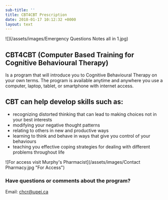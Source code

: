 ```yaml
---
sub-title: ''
title: CBT4CBT Prescription
date: 2018-01-17 10:12:32 +0000
layout: text
---
```

![](/assets/images/Emergency Questions Notes all in 1.jpg)

## CBT4CBT (Computer Based Training for Cognitive Behavioural Therapy)

Is a program that will introduce you to Cognitive Behavioural Therapy on your own terms. The program is available anytime and anywhere you use a computer, laptop, tablet, or smartphone with internet access.

## CBT can help develop skills such as:

* recognizing distorted thinking that can lead to making choices not in your best interests
* modifying your negative thought patterns
* relating to others in new and productive ways
* learning to think and behave in ways that give you  control of your behaviours
* teaching you effective coping strategies for dealing with different problems throughout life

![For access visit Murphy's Pharmacist](/assets/images/Contact Pharmacy.jpg "For Access")

### Have questions or comments about the program?

Email: <a href="mailto:chcr@upei.ca">chcr@upei.ca</a>